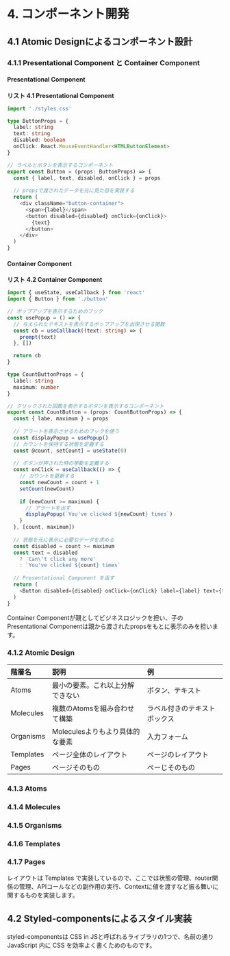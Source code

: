 # 4. コンポーネント開発
## 4.1 Atomic Designによるコンポーネント設計
### 4.1.1 Presentational Component と Container Component
#### Presentational Component

**リスト 4.1 Presentational Component**
```ts
import './styles.css'

type ButtonProps = {
  label: string
  text: string
  disabled: boolean
  onClick: React.MouseEventHandler<HTMLButtonElement>
}

// ラベルとボタンを表示するコンポーネント
export const Button = (props: ButtonProps) => {
  const { label, text, disabled, onClick } = props
  
  // propsで渡されたデータを元に見た目を実装する
  return (
    <div className="button-container">
      <span>{label}</span>
      <button disabled={disabled} onClick={onClick}>
        {text}
      </button>
    </div>
  )
}
```

#### Container Component

**リスト 4.2 Container Component**
```ts
import { useState, useCallback } from 'react'
import { Button } from './button'

// ポップアップを表示するためのフック
const usePopup = () => {
  // 与えられたテキストを表示するポップアップを出現させる関数
  const cb = useCallback((text: string) => {
    prompt(text)
  }, [])

  return cb
}

type CountButtonProps = {
  label: string
  maximum: number
}

// クリックされた回数を表示するボタンを表示するコンポーネント
export const CountButton = (props: CountButtonProps) => {
  const { labe, maximum } = props
  
  // アラートを表示させるためのフックを使う
  const displayPopup = usePopup()
  // カウントを保持する状態を定義する
  const @count, setCount] = useState(0)
  
  // ボタンが押された時の挙動を定義する
  const onClick = useCallback(() => {
    // カウントを更新する
    const newCount = count + 1
    setCount(newCount)
    
    if (newCount >= maximum) {
      // アラートを出す
      displayPopup(`You've clicked ${newCount} times`)
    }
  }, [count, maximum])
  
  // 状態を元に表示に必要なデータを求める
  const disabled = count >= maximum
  const text = disabled
    ? 'Can\'t click any more'
    : `You've clicked ${count} times`
  
  // Presentational Component を返す
  return (
    <Button disabled={disabled} onClick={onClick} label={label} text={text} />
  )
}
```

Container Componentが親としてビジネスロジックを担い、子のPresentational Componentは親から渡されたpropsをもとに表示のみを担います。

### 4.1.2 Atomic Design
|階層名|説明|例|
|:-|:-|:-|
|Atoms|最小の要素。これ以上分解できない|ボタン、テキスト|
|Molecules|複数のAtomsを組み合わせて構築|ラベル付きのテキストボックス|
|Organisms|Moleculesよりもより具体的な要素|入力フォーム|
|Templates|ページ全体のレイアウト|ページのレイアウト|
|Pages|ページそのもの|ぺーじそのもの|

### 4.1.3 Atoms

### 4.1.4 Molecules

### 4.1.5 Organisms

### 4.1.6 Templates

### 4.1.7 Pages
レイアウトは Templates で実装しているので、ここでは状態の管理、router関係の管理、APIコールなどの副作用の実行、Contextに値を渡すなど振る舞いに関するものを実装します。

## 4.2 Styled-componentsによるスタイル実装
styled-componentsは CSS in JSと呼ばれるライブラリの1つで、名前の通り JavaScript 内に CSS を効率よく書くためのものです。





